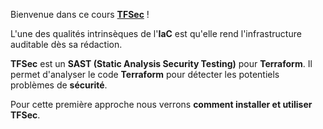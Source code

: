 Bienvenue dans ce cours **[TFSec](https://aquasecurity.github.io/tfsec/v1.0.2/)** !

L'une des qualités intrinsèques de l'**IaC** est qu'elle rend l'infrastructure auditable dès sa rédaction.

**TFSec** est un **SAST (Static Analysis Security Testing)** pour **Terraform**. Il permet d'analyser le code **Terraform** pour détecter les potentiels problèmes de **sécurité**.

Pour cette première approche nous verrons **comment installer et utiliser TFSec**.
